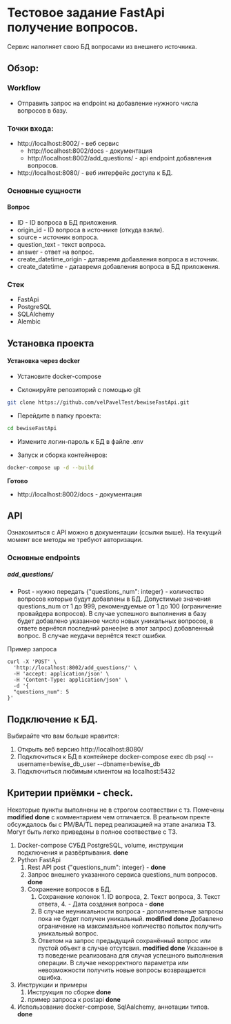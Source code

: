# Тестовое задание FastApi получение вопросов.
Сервис наполняет свою БД вопросами из внешнего источника.

## Обзор:
### Workflow
* Отправить запрос на endpoint на добавление нужного числа вопросов в базу.

### Точки входа:
* http://localhost:8002/ - веб сервис
  * http://localhost:8002/docs - документация
  * http://localhost:8002/add_questions/ - api endpoint добавления вопросов.
* http://localhost:8080/ - веб интерфейс доступа к БД.

### Основные сущности
#### Вопрос
* ID - ID вопроса в БД приложения.
* origin_id - ID вопроса в источнике (откуда взяли). 
* source - источник вопроса.
* question_text - текст вопроса.
* answer - ответ на вопрос.
* create_datetime_origin - датавремя добавления вопроса в источник.
* create_datetime - датавремя добавления вопроса в БД приложения.

### Стек
* FastApi
* PostgreSQL
* SQLAlchemy
* Alembic

## Установка проекта
#### Установка через docker
* Установите docker-compose

* Склонируйте репозиторий с помощью git
 ```bash
git clone https://github.com/velPavelTest/bewiseFastApi.git
```

* Перейдите в папку проекта:
```bash
cd bewiseFastApi
```

* Измените логин-пароль к БД в файле .env

* Запуск и сборка контейнеров:
```bash
docker-compose up -d --build
```
**Готово**
* http://localhost:8002/docs - документация


## API
Ознакомиться с API можно в документации (ссылки выше).
На текущий момент все методы не требуют авторизации.
### Основные endpoints
##### add_questions/
* Post - нужно передать  {"questions_num": integer} - количество вопросов которые будут добавлены в БД. Допустимые значения questions_num от 1 до 999, рекомендуемые от 1 до 100 (ограничение провайдера вопросов). В случае успешного выполнения в базу будет добавлено указанное число новых уникальных вопросов, в ответе вернётся последний ранее(не в этот запрос) добавленный вопрос. В случае неудачи вернётся текст ошибки.

Пример запроса 
```
curl -X 'POST' \
  'http://localhost:8002/add_questions/' \
  -H 'accept: application/json' \
  -H 'Content-Type: application/json' \
  -d '{
  "questions_num": 5
}'
```

## Подключение к БД.
Выбирайте что вам больше нравится:
1. Открыть веб версию http://localhost:8080/
2. Подключиться к  БД в контейнере docker-compose exec db psql --username=bewise_db_user --dbname=bewise_db
3. Подключиться любимым клиентом на localhost:5432

## Критерии приёмки - check.
Некоторые пункты выполнены не в строгом соотвествии с тз. Помечены **modified done** с комментарием чем отличается. В реальном пректе обсуждалось бы с PM/BA/TL перед реализацией на этапе анализа ТЗ. Могут быть легко приведены в полное соотвествие с ТЗ. 
1. Docker-compose СУБД PostgreSQL, volume, инструкции подключения и развёртывания. **done**
2. Python FastApi
   1. Rest API post {"questions_num": integer} - **done**
   2. Запрос внешнего указанного сервиса questions_num вопросов. **done**
   3. Сохранение вопросов в БД.
      1. Сохранение колонок 1. ID вопроса, 2. Текст вопроса, 3. Текст ответа, 4. - Дата создания вопроса - **done**
      2. В случае неуникальности вопроса - дополнительные запросы пока не будет получен уникальный. **modified done** Добавлено ограничение на максимальное количество попыток получить уникальный вопрос.
      3. Ответом на запрос предыдущий сохранённый вопрос или пустой объект в случае отсутсвия. **modified done** Указанное в тз поведение реализована для случая успешного выполнения операции. В случае некорректного параметра или невозможности получить новые вопросы возвращается ошибка.
3. Инструкции и примеры
   1. Инструкция по сборке **done**
   2. пример запроса к postapi **done**
4.  Использование docker-compose, SqlAalchemy, аннотации типов. **done**